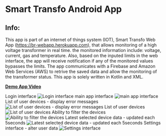 # Smart Transfo Android App

## Info:

This app is part of an internet of things system (IOT), Smart Transfo Web App (https://br-webapp.herokuapp.com), that allows monitoring of a high voltage transformer in real time. the monitored information include: voltage, current, gas and temperature. Also, based on the inputed limits in the web interface, the app will receive notification if any of the monitored values bypasses the limits. The app communicates with a Firebase and Amazon Web Services (AWS) to retrive the saved data and allow the monitoring of the transformer status. This app is solely written in Kotlin and XML.


[**Demo App Video**](https://drive.google.com/open?id=1MIfy_09ztwi-29AmFGNqBC8F8G6Zkfxr)

Login interface
![Login interface](screenshots/1.png)
main app interface
![main app interface](screenshots/2.png)
List of user devices - display error messages
![List of user devices - display error messages](screenshots/3.png)
List of user devices
![List of user devices](screenshots/4.png)
Ability to filter the devices
![Ability to filter the devices](screenshots/5.png)
Latest selected device data - updated each 5seconds
![Latest selected device data - updated each 5seconds](screenshots/6.png)
Settings interface - alter user data
![Settings interface](screenshots/7.jpg)

